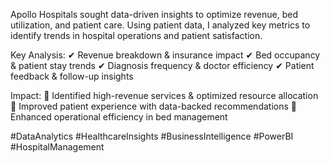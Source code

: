 Apollo Hospitals sought data-driven insights to optimize revenue, bed utilization, and patient care. Using patient data, I analyzed key metrics to identify trends in hospital operations and patient satisfaction.

Key Analysis:
✔ Revenue breakdown & insurance impact
✔ Bed occupancy & patient stay trends
✔ Diagnosis frequency & doctor efficiency
✔ Patient feedback & follow-up insights

Impact:
🔹 Identified high-revenue services & optimized resource allocation
🔹 Improved patient experience with data-backed recommendations
🔹 Enhanced operational efficiency in bed management

#DataAnalytics #HealthcareInsights #BusinessIntelligence #PowerBI #HospitalManagement

